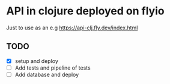 # API in clojure deployed on flyio
Just to use as an e.g
https://api-clj.fly.dev/index.html

## TODO
- [x] setup and deploy
- [ ] Add tests and pipeline of tests
- [ ] Add database and deploy
